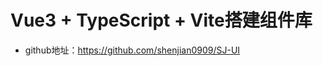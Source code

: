 <!--
 * @Description: 
 * @Author: 沈健
 * @Date: 2022-06-27 17:47:16
 * @LastEditors: 沈健
 * @LastEditTime: 2022-06-27 17:49:00
-->
# Vue3 + TypeScript + Vite搭建组件库

* github地址：<https://github.com/shenjian0909/SJ-UI>
  